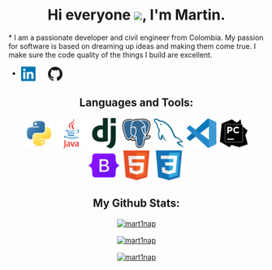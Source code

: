 <h1 align="center">  Hi everyone <img src="https://media.giphy.com/media/hvRJCLFzcasrR4ia7z/giphy.gif" width="30px"/>, I'm Martin. </h1> 
* I am a passionate developer and civil engineer from Colombia. My passion for software is based on dreaming up ideas and making them come true. I make sure the code quality of the things I build are excellent.

* <p>
  <a href="https://www.linkedin.com/in/martín-aponte-8853b298/" target="blank"><img align="center" src="img/linkedin.svg" alt="1" height="30" width="30" title="LinkedIn" /></a>
  &nbsp;&nbsp;&nbsp;&nbsp;
  <a href="https://github.com/ArielXL/" target="blank"><img align="center" src="img/github.svg" alt="2" height="30" width="30" title="GitHub" /></a>
  &nbsp;&nbsp;&nbsp;&nbsp;
  </p>



<h2 align="center">  Languages and Tools: </h2> 
<p align="center">
<img src="https://raw.githubusercontent.com/devicons/devicon/1119b9f84c0290e0f0b38982099a2bd027a48bf1/icons/python/python-original.svg" alt= "Python" width="60" height="60"/> 
  <img src="https://raw.githubusercontent.com/devicons/devicon/1119b9f84c0290e0f0b38982099a2bd027a48bf1/icons/java/java-original-wordmark.svg" alt= "java" width="60" height="60"/> 
<img src="https://raw.githubusercontent.com/ArielXL/ArielXL/90f34e14d3b362f49420b10370502f175b767be8/img/django.svg" alt= "django" width="60" height="60"/> 
  <img src="https://raw.githubusercontent.com/ArielXL/ArielXL/90f34e14d3b362f49420b10370502f175b767be8/img/postgresql.svg" alt= "Postgresql" width="60" height="60"/> 
  <img src="https://raw.githubusercontent.com/ArielXL/ArielXL/90f34e14d3b362f49420b10370502f175b767be8/img/mysql.svg" alt= "mysql" width="60" height="60"/> 
  <img src="https://raw.githubusercontent.com/ArielXL/ArielXL/90f34e14d3b362f49420b10370502f175b767be8/img/vscode.svg" alt= "vscode" width="60vg" alt= "Python" width="60" height="60"/> 
  <img src="https://raw.githubusercontent.com/devicons/devicon/1119b9f84c0290e0f0b38982099a2bd027a48bf1/icons/pycharm/pycharm-plain.svg" alt= "pychar" width="60vg" alt= "Python" width="60" height="60"/>
  <img src="https://raw.githubusercontent.com/ArielXL/ArielXL/90f34e14d3b362f49420b10370502f175b767be8/img/bootstrap.svg" alt= "bootstrap" width="60" height="60"/> 
  <img src="https://raw.githubusercontent.com/ArielXL/ArielXL/90f34e14d3b362f49420b10370502f175b767be8/img/html5.svg" alt= "html" width="60" height="60"/> 
  <img src="https://raw.githubusercontent.com/ArielXL/ArielXL/90f34e14d3b362f49420b10370502f175b767be8/img/css3.svg" alt= "css" width="60" height="60"/> 
 

<h2 align="center">  My Github Stats: </h2> 

<p align="center">
    <a href="http://www.github.com/mart1nap">
        <img align="center" src="https://github-readme-stats.vercel.app/api?username=mart1nap&theme=omni&show_icons=true&count_private=true&hide_border=true" alt="mart1nap" />
    </a>
</p>



<p align="center">
    <a href="http://www.github.com/mart1nap">
        <img align="center" src="https://github-readme-stats.vercel.app/api/top-langs/?username=mart1nap&layout=compact&langs_count=8&theme=omni&hide_border=true" alt="mart1nap" />
    </a>
</p>



<p align="center">
    <a href="http://www.github.com/mart1nap">
        <img align="center" src="https://github-readme-streak-stats.herokuapp.com/?user=mart1nap&theme=omni&hide_border=true" alt="mart1nap" />
    </a>
</p>


 
